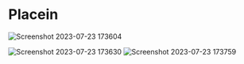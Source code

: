# Placein
![Screenshot 2023-07-23 173604](https://github.com/sunny2708/Placein/assets/84954307/817d193f-2da3-4cd7-8a01-ead3236f8cd2)

![Screenshot 2023-07-23 173630](https://github.com/sunny2708/Placein/assets/84954307/75409e81-0a85-4599-8d17-7520dcff328b)
![Screenshot 2023-07-23 173759](https://github.com/sunny2708/Placein/assets/84954307/1cb37d6d-5c90-4d07-b79d-89ca392ad194)


